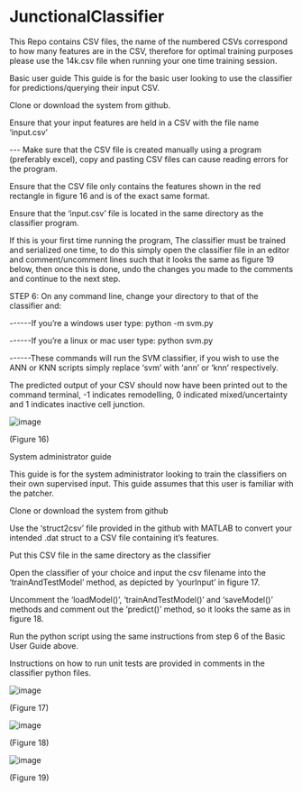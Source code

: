 # JunctionalClassifier
This Repo contains CSV files, the name of the numbered CSVs correspond to how many features are in the CSV, therefore for optimal training purposes please use the 14k.csv file when running your one time training session.

Basic user guide
This guide is for the basic user looking to use the classifier for predictions/querying their input CSV.

Clone or download the system from github.

Ensure that your input features are held in a CSV with the file name ‘input.csv’

---  Make sure that the CSV file is created manually using a program (preferably excel), copy and pasting CSV files can cause reading errors for the program.

Ensure that the CSV file only contains the features shown in the red rectangle in figure 16 and is of the exact same format.

Ensure that the ‘input.csv’ file is located in the same directory as the classifier program.

If this is your first time running the program, The classifier must be trained and serialized one time, to do this simply open the classifier file in an editor and comment/uncomment lines such that it looks the same as figure 19 below, then once this is done, undo the changes you made to the comments and continue to the next step.

STEP 6: On any command line, change your directory to that of the classifier and:

------If you’re a windows user type: python -m svm.py

------If you’re a linux or mac user type: python svm.py

------These commands will run the SVM classifier, if you wish to use the ANN or KNN scripts simply replace ‘svm’ with ‘ann’ or ‘knn’ respectively.

The predicted output of your CSV should now have been printed out to the command terminal, -1 indicates remodelling, 0 indicated mixed/uncertainty and 1 indicates inactive cell junction.

![image](https://user-images.githubusercontent.com/47504863/114082107-46377f00-98a5-11eb-8552-45feb98ebda5.png)

(Figure 16)
 
System administrator guide

This guide is for the system administrator looking to train the classifiers on their own supervised input. This guide assumes that this user is familiar with the patcher.

Clone or download the system from github

Use the ‘struct2csv’ file provided in the github with MATLAB to convert your intended .dat struct to a CSV file containing it’s features.

Put this CSV file in the same directory as the classifier

Open the classifier of your choice and input the csv filename into the ‘trainAndTestModel’ method, as depicted by ‘yourInput’ in figure 17.

Uncomment the ‘loadModel()’, ‘trainAndTestModel()’ and ‘saveModel()’ methods and comment out the ‘predict()’ method, so it looks the same as in figure 18.

Run the python script using the same instructions from step 6 of the Basic User Guide above.

Instructions on how to run unit tests are provided in comments in the classifier python files.

![image](https://user-images.githubusercontent.com/47504863/114085077-cd3a2680-98a8-11eb-848e-b1ee1d2cfe57.png)

(Figure 17)

![image](https://user-images.githubusercontent.com/47504863/114085120-d88d5200-98a8-11eb-9817-942745fed962.png)

(Figure 18)

![image](https://user-images.githubusercontent.com/47504863/114085187-f064d600-98a8-11eb-89b7-582fd55d61ed.png)

(Figure 19)
